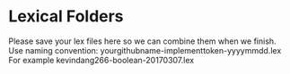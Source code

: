 # Lexical Folders

Please save your lex files here so we can combine them when we finish.
Use naming convention:
yourgithubname-implementtoken-yyyymmdd.lex
For example
kevindang266-boolean-20170307.lex